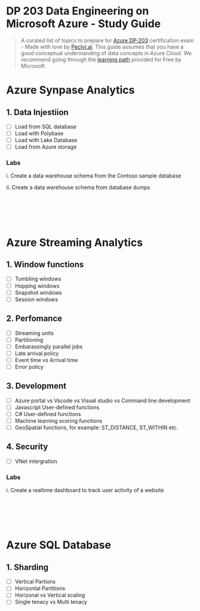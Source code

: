 # DP 203 Data Engineering on Microsoft Azure - Study Guide
> A curated list of topics to prepare for [Azure DP-203](https://learn.microsoft.com/en-us/certifications/exams/dp-203/) certification exam - Made with love by [Peclyr.ai](). This guide assumes that you have a good conceptual understanding of data concepts in Azure Cloud. We recommend going through the [learning path](https://learn.microsoft.com/en-us/certifications/azure-data-engineer/) provided for Free by Microsoft.


# Azure Synpase Analytics

## 1. Data Injestiion

- [ ] Load from SQL database
- [ ] Load with Polybase
- [ ] Load with Lake Database
- [ ] Load from Azure storage

### Labs

i. Create a data warehouse schema from the Contoso sample database

ii. Create a data warehouse schema from database dumps


<br/>
<br/>
<br/>
<br/>

# Azure Streaming Analytics

## 1. Window functions

- [ ] Tumbling windows
- [ ] Hopping windows
- [ ] Snapshot windows
- [ ] Session windows

## 2. Perfomance

- [ ] Streaming units
- [ ] Partitioning
- [ ] Embarassingly parallel jobs
- [ ] Late arrival policy
- [ ] Event time vs Arrival time
- [ ] Error policy

## 3. Development

- [ ] Azure portal vs Vscode vs Visual studio vs Command line development
- [ ] Javascript User-defined functions
- [ ] C# User-defined functions
- [ ] Machine learning scoring functions
- [ ] GeoSpatial functions, for example: ST_DISTANCE, ST_WITHIN etc.

## 4. Security

- [ ] VNet intergration

### Labs

i. Create a realtime dashboard to track user activity of a website

<br/>
<br/>
<br/>
<br/>


# Azure SQL Database

## 1. Sharding

- [ ] Vertical Partions
- [ ] Horizontal Partitions
- [ ] Horizonal vs Vertical scaling
- [ ] Single tenacy vs Multi tenacy
